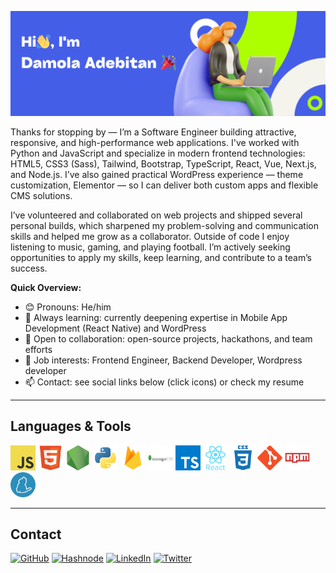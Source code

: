 ![Header](./Header.png)

Thanks for stopping by — I’m a Software Engineer building attractive, responsive, and high-performance web applications. I've worked with Python and JavaScript and specialize in modern frontend technologies: HTML5, CSS3 (Sass), Tailwind, Bootstrap, TypeScript, React, Vue, Next.js, and Node.js. I’ve also gained practical WordPress experience — theme customization, Elementor — so I can deliver both custom apps and flexible CMS solutions.

I’ve volunteered and collaborated on web projects and shipped several personal builds, which sharpened my problem-solving and communication skills and helped me grow as a collaborator. Outside of code I enjoy listening to music, gaming, and playing football. I’m actively seeking opportunities to apply my skills, keep learning, and contribute to a team’s success.

**Quick Overview:**  
- 😊 Pronouns: He/him  
- 🌱 Always learning: currently deepening expertise in Mobile App Development (React Native) and WordPress  
- 🤝 Open to collaboration: open-source projects, hackathons, and team efforts  
- 💼 Job interests: Frontend Engineer, Backend Developer, Wordpress developer
- 📫 Contact: see social links below (click icons) or check my resume

---

## Languages & Tools

<code><img height="40" src="https://raw.githubusercontent.com/github/explore/main/topics/javascript/javascript.png" alt="JavaScript"></code>
<code><img height="40" src="https://raw.githubusercontent.com/devicons/devicon/master/icons/html5/html5-original.svg" alt="HTML5"></code>
<code><img height="40" src="https://raw.githubusercontent.com/github/explore/main/topics/nodejs/nodejs.png" alt="Node.js"></code>
<code><img height="40" src="https://raw.githubusercontent.com/github/explore/main/topics/python/python.png" alt="Python"></code>
<code><img height="40" src="https://raw.githubusercontent.com/github/explore/main/topics/firebase/firebase.png" alt="Firebase"></code>
<code><img height="40" src="https://raw.githubusercontent.com/github/explore/main/topics/mongodb/mongodb.png" alt="MongoDB"></code>
<code><img height="40" src="https://raw.githubusercontent.com/github/explore/main/topics/typescript/typescript.png" alt="TypeScript"></code>
<code><img height="40" src="https://raw.githubusercontent.com/devicons/devicon/master/icons/react/react-original-wordmark.svg" alt="React"></code>
<code><img height="40" src="https://raw.githubusercontent.com/devicons/devicon/master/icons/css3/css3-plain-wordmark.svg" alt="CSS3"></code>
<code><img height="40" src="https://raw.githubusercontent.com/devicons/devicon/master/icons/git/git-original.svg" alt="Git"></code>
<code><img height="40" src="https://raw.githubusercontent.com/devicons/devicon/master/icons/npm/npm-original-wordmark.svg" alt="npm"></code>
<code><img height="40" src="https://raw.githubusercontent.com/devicons/devicon/master/icons/yarn/yarn-original.svg" alt="yarn"></code>

---

## Contact

[<img src="https://cdn.jsdelivr.net/npm/simple-icons@v3/icons/github.svg" alt="GitHub" height="36">](https://github.com/adedamola99)
[<img src="https://cdn.jsdelivr.net/npm/simple-icons@v3/icons/hashnode.svg" alt="Hashnode" height="36">](https://hashnode.com/@Damia)
[<img src="https://cdn.jsdelivr.net/npm/simple-icons@v3/icons/linkedin.svg" alt="LinkedIn" height="36">](https://www.linkedin.com/in/adebitan-damola-0703a718b)
[<img src="https://cdn.jsdelivr.net/npm/simple-icons@v3/icons/twitter.svg" alt="Twitter" height="36">](https://twitter.com/itz_damia)
